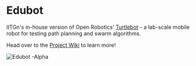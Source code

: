 # Edubot
IITGn's in-house version of Open Robotics' [Turtlebot](https://www.turtlebot.com/) - a lab-scale mobile robot for testing path planning and swarm algorithms.

Head over to the [Project Wiki](https://github.com/SmartLab-IITGN/Edubot/wiki) to learn more!

![Edubot -Alpha](https://user-images.githubusercontent.com/103189534/194722437-2c50aaab-05c5-41e1-b823-397b71e6ebe0.jpg)
